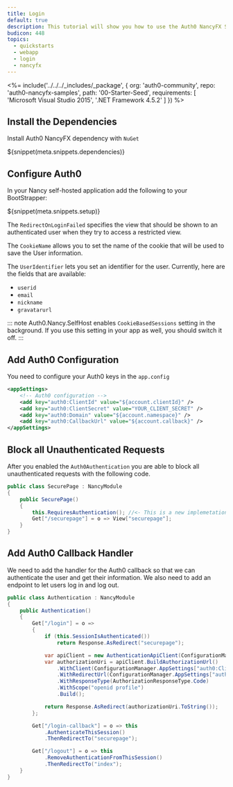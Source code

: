```yaml
---
title: Login
default: true
description: This tutorial will show you how to use the Auth0 NancyFX SDK to add authentication and authorization to your web app.
budicon: 448
topics:
  - quickstarts
  - webapp
  - login
  - nancyfx
---
```


<%= include('../../../_includes/_package', {
  org: 'auth0-community',
  repo: 'auth0-nancyfx-samples',
  path: '00-Starter-Seed',
  requirements: [
    'Microsoft Visual Studio 2015',
    '.NET Framework 4.5.2'
  ]
}) %>

## Install the Dependencies

Install Auth0 NancyFX dependency with `NuGet`

${snippet(meta.snippets.dependencies)}

## Configure Auth0

In your Nancy self-hosted application add the following to your BootStrapper:

${snippet(meta.snippets.setup)}

The `RedirectOnLoginFailed` specifies the view that should be shown to an authenticated user when they try to access a restricted view.

The `CookieName` allows you to set the name of the cookie that will be used to save the User information.

The `UserIdentifier` lets you set an identifier for the user. Currently, here are the fields that are available:

  * `userid`
  * `email`
  * `nickname`
  * `gravatarurl`

::: note
Auth0.Nancy.SelfHost enables `CookieBasedSessions` setting in the background. If you use this setting in your app as well, you should switch it off.
:::

## Add Auth0 Configuration

You need to configure your Auth0 keys in the `app.config`

```xml
<appSettings>
    <!-- Auth0 configuration -->
    <add key="auth0:ClientId" value="${account.clientId}" />
    <add key="auth0:ClientSecret" value="YOUR_CLIENT_SECRET" />
    <add key="auth0:Domain" value="${account.namespace}" />
    <add key="auth0:CallbackUrl" value="${account.callback}" />
</appSettings>
```

## Block all Unauthenticated Requests

After you enabled the `Auth0Authentication` you are able to block all unauthenticated requests with the following code.

```cs
public class SecurePage : NancyModule
{
    public SecurePage()
    {
        this.RequiresAuthentication(); //<- This is a new implemetation of default extension
        Get["/securepage"] = o => View["securepage"];
    }
}
```

## Add Auth0 Callback Handler

We need to add the handler for the Auth0 callback so that we can authenticate the user and get their information. We also need to add an endpoint to let users log in and log out.

```cs
public class Authentication : NancyModule
{
    public Authentication()
    {
        Get["/login"] = o =>
        {
            if (this.SessionIsAuthenticated())
                return Response.AsRedirect("securepage");

            var apiClient = new AuthenticationApiClient(ConfigurationManager.AppSettings["auth0:domain"]);
            var authorizationUri = apiClient.BuildAuthorizationUrl()
                .WithClient(ConfigurationManager.AppSettings["auth0:ClientId"])
                .WithRedirectUrl(ConfigurationManager.AppSettings["auth0:CallbackUrl"])
                .WithResponseType(AuthorizationResponseType.Code)
                .WithScope("openid profile")
                .Build();

            return Response.AsRedirect(authorizationUri.ToString());
        };

        Get["/login-callback"] = o => this
            .AuthenticateThisSession()
            .ThenRedirectTo("securepage");

        Get["/logout"] = o => this
            .RemoveAuthenticationFromThisSession()
            .ThenRedirectTo("index");
    }
}
```
